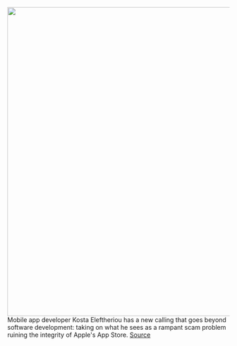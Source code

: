 <img src='https://cdn.vox-cdn.com/thumbor/OnJgH-KncLDCag-Fl9DOk2FMBus=/0x0:2040x1360/1200x800/filters:focal(857x517:1183x843)/cdn.vox-cdn.com/uploads/chorus_image/image/68788372/acastro_20200818_1777_epicApple_0004.0.0.jpg' width='700px' /><br/>
Mobile app developer Kosta Eleftheriou has a new calling that goes beyond software development: taking on what he sees as a rampant scam problem ruining the integrity of Apple's App Store.
<a href='https://www.theverge.com/2021/2/8/22272849/apple-app-store-scams-ios-fraud-reviews-ratings-flicktype'> Source <a/>